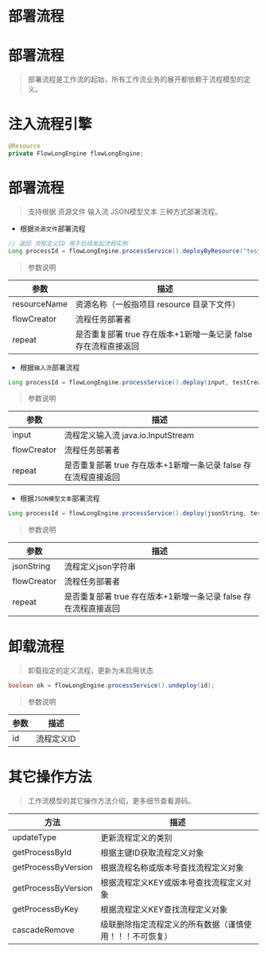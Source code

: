# 部署流程

# **部署流程**

> 部署流程是工作流的起始，所有工作流业务的展开都依赖于流程模型的定义。
> 

# **注入流程引擎**

```java
@Resource
private FlowLongEngine flowLongEngine;
```

# **部署流程**

> 支持根据 资源文件 输入流 JSON模型文本 三种方式部署流程。
> 
- 根据`资源文件`部署流程

```java
// 返回 流程定义ID 用于后续发起流程实例
Long processId = flowLongEngine.processService().deployByResource("test/model.json", testCreator, repeat);
```

> 参数说明
> 

| **参数** | **描述** |
| --- | --- |
| resourceName | 资源名称（一般指项目 resource 目录下文件） |
| flowCreator | 流程任务部署者 |
| repeat | 是否重复部署 true 存在版本+1新增一条记录 false 存在流程直接返回 |
- 根据`输入流`部署流程

```java
Long processId = flowLongEngine.processService().deploy(input, testCreator, repeat);
```

> 参数说明
> 

| **参数** | **描述** |
| --- | --- |
| input | 流程定义输入流 java.io.InputStream |
| flowCreator | 流程任务部署者 |
| repeat | 是否重复部署 true 存在版本+1新增一条记录 false 存在流程直接返回 |
- 根据`JSON模型文本`部署流程

```java
Long processId = flowLongEngine.processService().deploy(jsonString, testCreator, repeat);
```

> 参数说明
> 

| **参数** | **描述** |
| --- | --- |
| jsonString | 流程定义json字符串 |
| flowCreator | 流程任务部署者 |
| repeat | 是否重复部署 true 存在版本+1新增一条记录 false 存在流程直接返回 |

# **卸载流程**

> 卸载指定的定义流程，更新为未启用状态
> 

```java
boolean ok = flowLongEngine.processService().undeploy(id);
```

> 参数说明
> 

| **参数** | **描述** |
| --- | --- |
| id | 流程定义ID |

# **其它操作方法**

> 工作流模型的其它操作方法介绍，更多细节查看源码。
> 

| **方法** | **描述** |
| --- | --- |
| updateType | 更新流程定义的类别 |
| getProcessById | 根据主键ID获取流程定义对象 |
| getProcessByVersion | 根据流程名称或版本号查找流程定义对象 |
| getProcessByVersion | 根据流程定义KEY或版本号查找流程定义对象 |
| getProcessByKey | 根据流程定义KEY查找流程定义对象 |
| cascadeRemove | 级联删除指定流程定义的所有数据（谨慎使用！！！不可恢复） |